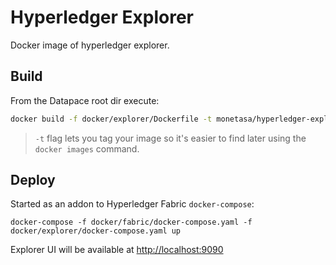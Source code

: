 # Hyperledger Explorer
Docker image of hyperledger explorer.

## Build
From the Datapace root dir execute:
```sh
docker build -f docker/explorer/Dockerfile -t monetasa/hyperledger-explorer .
```

> `-t` flag lets you tag your image so it's easier to find later using the `docker images` command.

## Deploy  
Started as an addon to Hyperledger Fabric `docker-compose`:
```
docker-compose -f docker/fabric/docker-compose.yaml -f docker/explorer/docker-compose.yaml up
```

Explorer UI will be available at [http://localhost:9090](http://localhost:9090)

